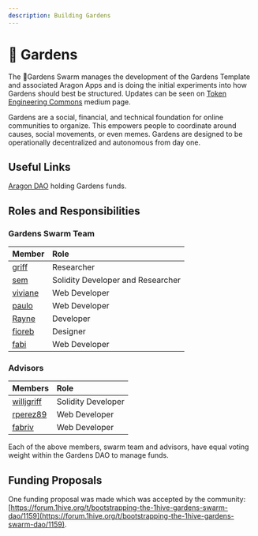 ```yaml
---
description: Building Gardens
---
```


# 🌻 Gardens

The 🌻Gardens Swarm manages the development of the Gardens Template and associated Aragon Apps and is doing the initial experiments into how Gardens should best be structured. Updates can be seen on [Token Engineering Commons](https://tecommons.medium.com/) medium page.

Gardens are a social, financial, and technical foundation for online communities to organize. This empowers people to coordinate around causes, social movements, or even memes. Gardens are designed to be operationally decentralized and autonomous from day one.

## Useful Links 

 [Aragon DAO](https://aragon.1hive.org/#/gardensswarm/) holding Gardens funds.

## Roles and Responsibilities

### Gardens Swarm Team

| Member | Role |
| :--- | :--- |
| [griff](https://github.com/griffgreen) | Researcher |
| [sem](https://github.com/sembrestels) | Solidity Developer and Researcher |
| [viviane](https://github.com/vivianedias) | Web Developer |
| [paulo](https://github.com/pjcolombo) | Web Developer |
| [Rayne](https://github.com/anthonyoliai) | Developer |
| [fioreb](https://forum.1hive.org/u/fioreb) | Designer |
| [fabi](https://github.com/famole/) | Web Developer |

### Advisors

| Members | Role |
| :--- | :--- |
| [willjgriff](https://github.com/willjgriff) | Solidity Developer |
| [rperez89](https://github.com/rperez89) | Web Developer |
| [fabriv](https://github.com/fabriziovigevani) | Web Developer |

Each of the above members, swarm team and advisors, have equal voting weight within the Gardens DAO to manage funds.

## Funding Proposals

One funding proposal was made which was accepted by the community: [https://forum.1hive.org/t/bootstrapping-the-1hive-gardens-swarm-dao/1159](https://forum.1hive.org/t/bootstrapping-the-1hive-gardens-swarm-dao/1159).

